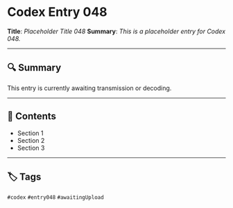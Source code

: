 # Codex Entry 048

**Title**: *Placeholder Title 048*
**Summary**: _This is a placeholder entry for Codex 048._

---

## 🔍 Summary

This entry is currently awaiting transmission or decoding.

---

## 🧠 Contents

- Section 1
- Section 2
- Section 3

---

## 🏷️ Tags

`#codex` `#entry048` `#awaitingUpload`

